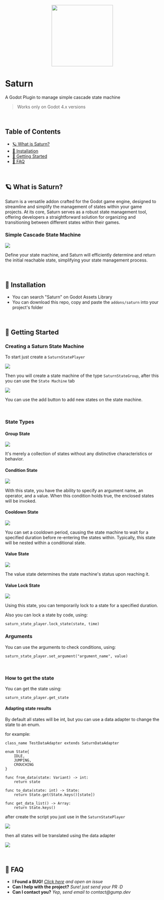 <p align="center">
  <img src="icon.png" height="200px" />
</p>

# Saturn

A Godot Plugin to manage simple cascade state machine

> Works only on Godot 4.x versions

<br>

## Table of Contents

- [🪐 What is Saturn?](#what-is-saturn)
- [🔧 Installation](#installation)
- [📝 Getting Started](#getting-started)
- [🤔 FAQ](#faq)

<br>
<a id="what-is-saturn"></a>

## 🪐 What is Saturn?

Saturn is a versatile addon crafted for the Godot game engine, designed to streamline and simplify the management of states within your game projects. At its core, Saturn serves as a robust state management tool, offering developers a straightforward solution for organizing and transitioning between different states within their games.

### Simple Cascade State Machine

![](images/image1.png)

Define your state machine, and Saturn will efficiently determine and return the initial reachable state, simplifying your state management process.

<br>
<a id="installation"></a>

## 🔧 Installation

- You can search "Saturn" on Godot Assets Library
- You can download this repo, copy and paste the `addons/saturn` into your project's folder

<br>
<a id="getting-started"></a>

## 📝 Getting Started

### Creating a Saturn State Machine

To start just create a `SaturnStatePlayer`

![](images/image2.png)

Then you will create a state machine of the type `SaturnStateGroup`, after this you can use the `State Machine` tab

![](images/image3.png)

You can use the add button to add new states on the state machine.

<br>

### State Types

#### Group State

![](images/image4.png)

It's merely a collection of states without any distinctive characteristics or behavior.

#### Condition State

![](images/image5.png)

With this state, you have the ability to specify an argument name, an operator, and a value. When this condition holds true, the enclosed states will be invoked.

#### Cooldown State

![](images/image6.png)

You can set a cooldown period, causing the state machine to wait for a specified duration before re-entering the states within. Typically, this state will be nested within a conditional state.

#### Value State

![](images/image7.png)

The value state determines the state machine's status upon reaching it.

#### Value Lock State

![](images/image8.png)

Using this state, you can temporarily lock to a state for a specified duration.

Also you can lock a state by code, using:

```godot
saturn_state_player.lock_state(state, time)
```

### Arguments

You can use the arguments to check conditions, using:

```godot
saturn_state_player.set_argument("argument_name", value)
```

<br>

### How to get the state

You can get the state using:

```godot
saturn_state_player.get_state
```

#### Adapting state results

By default all states will be int, but you can use a data adapter to change the state to an enum.

for example:

```godot
class_name TestDataAdapter extends SaturnDataAdapter

enum State{
	IDLE,
	JUMPING,
	CROUCHING
}

func from_data(state: Variant) -> int:
	return state

func to_data(state: int) -> State:
	return State.get(State.keys()[state])

func get_data_list() -> Array:
	return State.keys()
```

after create the script you just use in the `SaturnStatePlayer`

![](images/image9.png)

then all states will be translated using the data adapter

![](images/image10.png)

<br>
<a id="faq"></a>

## 🤔 FAQ

- **I Found a BUG!** _[Click here](https://github.com/GumpDev/saturn/issues) and open an issue_
- **Can I help with the project?** _Sure! just send your PR :D_
- **Can I contact you?** _Yep, send email to contact@gump.dev_
